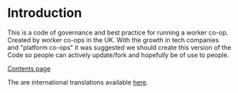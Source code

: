 # Introduction
This is a code of governance and best practice for running a worker co-op. Created by worker co-ops in the UK. With the growth in tech companies and "platform co-ops" it was suggested we should create this version of the Code so people can actively update/fork and hopefully be of use to people.

[Contents page](https://github.com/cooperativesuk/workercode/blob/master/SUMMARY.md#summary)

The are international translations available [here](http://www.uk.coop/newsroom/worker-co-operative-code-international-translations).